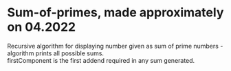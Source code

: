 # Sum-of-primes, made approximately on 04.2022
Recursive algorithm for displaying number given as sum of prime numbers - algorithm prints all possible sums. \
firstComponent is the first addend required in any sum generated.
